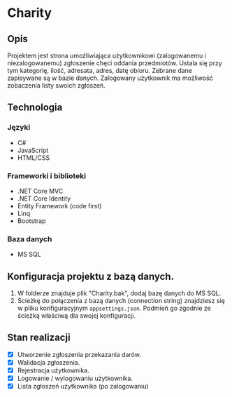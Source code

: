 # Charity

## Opis

Projektem jest strona umożliwiająca użytkownikowi (zalogowanemu i niezalogowanemu) zgłoszenie chęci oddania przedmiotów. Ustala się przy tym kategorię, ilość, adresata, adres, datę obioru. Zebrane dane zapisywane są w bazie danych. Zalogowany użytkownik ma możliwość zobaczenia listy swoich zgłoszeń. 

## Technologia
### Języki
* C#
* JavaScript
* HTML/CSS

### Frameworki i biblioteki
* .NET Core MVC
* .NET Core Identity
* Entity Framework (code first)
* Linq
* Bootstrap

### Baza danych
* MS SQL

## Konfiguracja projektu z bazą danych.

1. W folderze znajduje plik "Charity.bak", dodaj bazę danych do MS SQL.
2. Ścieżkę do połączenia z bazą danych (connection string) znajdziesz się w pliku konfiguracyjnym `appsettings.json`. Podmień go zgodnie ze ścieżką właściwą dla swojej konfiguracji.

## Stan realizacji 

- [x] Utworzenie zgłoszenia przekazania darów.
- [x] Walidacja zgłoszenia.
- [x] Rejestracja użytkownika.
- [x] Logowanie / wylogowaniu użytkownika.
- [x] Lista zgłoszeń użytkownika (po zalogowaniu)